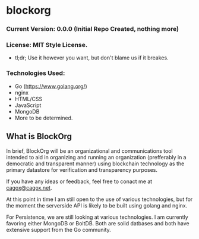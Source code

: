 # blockorg

### Current Version: 0.0.0 (Initial Repo Created, nothing more)
### License: MIT Style License.  
   * tl;dr; Use it however you want, but don't blame us if it breakes.
### Technologies Used:
   * Go (https://www.golang.org/)
   * nginx
   * HTML/CSS
   * JavaScript
   * MongoDB
   * More to be determined.

## What is BlockOrg

In brief, BlockOrg will be an organizational and communications tool intended to aid in organizing and running an organization (prefferably in a democratic and transparent manner) using blockchain technology as the primary datastore for verification and transparency purposes.

If you have any ideas or feedback, feel free to conact me at cagox@cagox.net.

At this point in time I am still open to the use of various technologies, but for the moment the serverside API is likely to be built using golang and nginx.

For Persistence, we are still looking at various technologies. I am currently favoring either MongoDB or BoltDB. Both are solid datbases and both have extensive support from the Go community.
